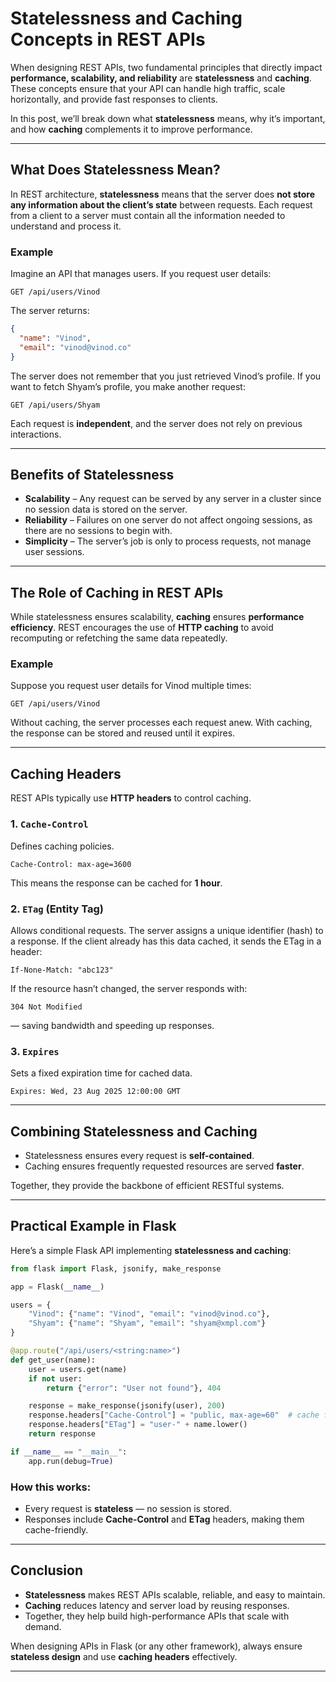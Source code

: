 # Statelessness and Caching Concepts in REST APIs

When designing REST APIs, two fundamental principles that directly impact **performance, scalability, and reliability** are **statelessness** and **caching**. These concepts ensure that your API can handle high traffic, scale horizontally, and provide fast responses to clients.

In this post, we’ll break down what **statelessness** means, why it’s important, and how **caching** complements it to improve performance.

---

## What Does Statelessness Mean?

In REST architecture, **statelessness** means that the server does **not store any information about the client’s state** between requests. Each request from a client to a server must contain all the information needed to understand and process it.

### Example

Imagine an API that manages users. If you request user details:

```http
GET /api/users/Vinod
```

The server returns:

```json
{
  "name": "Vinod",
  "email": "vinod@vinod.co"
}
```

The server does not remember that you just retrieved Vinod’s profile. If you want to fetch Shyam’s profile, you make another request:

```http
GET /api/users/Shyam
```

Each request is **independent**, and the server does not rely on previous interactions.

---

## Benefits of Statelessness

- **Scalability** – Any request can be served by any server in a cluster since no session data is stored on the server.
- **Reliability** – Failures on one server do not affect ongoing sessions, as there are no sessions to begin with.
- **Simplicity** – The server’s job is only to process requests, not manage user sessions.

---

## The Role of Caching in REST APIs

While statelessness ensures scalability, **caching** ensures **performance efficiency**. REST encourages the use of **HTTP caching** to avoid recomputing or refetching the same data repeatedly.

### Example

Suppose you request user details for Vinod multiple times:

```http
GET /api/users/Vinod
```

Without caching, the server processes each request anew. With caching, the response can be stored and reused until it expires.

---

## Caching Headers

REST APIs typically use **HTTP headers** to control caching.

### 1. `Cache-Control`

Defines caching policies.

```http
Cache-Control: max-age=3600
```

This means the response can be cached for **1 hour**.

### 2. `ETag` (Entity Tag)

Allows conditional requests. The server assigns a unique identifier (hash) to a response. If the client already has this data cached, it sends the ETag in a header:

```http
If-None-Match: "abc123"
```

If the resource hasn’t changed, the server responds with:

```http
304 Not Modified
```

— saving bandwidth and speeding up responses.

### 3. `Expires`

Sets a fixed expiration time for cached data.

```http
Expires: Wed, 23 Aug 2025 12:00:00 GMT
```

---

## Combining Statelessness and Caching

- Statelessness ensures every request is **self-contained**.
- Caching ensures frequently requested resources are served **faster**.

Together, they provide the backbone of efficient RESTful systems.

---

## Practical Example in Flask

Here’s a simple Flask API implementing **statelessness and caching**:

```python
from flask import Flask, jsonify, make_response

app = Flask(__name__)

users = {
    "Vinod": {"name": "Vinod", "email": "vinod@vinod.co"},
    "Shyam": {"name": "Shyam", "email": "shyam@xmpl.com"}
}

@app.route("/api/users/<string:name>")
def get_user(name):
    user = users.get(name)
    if not user:
        return {"error": "User not found"}, 404

    response = make_response(jsonify(user), 200)
    response.headers["Cache-Control"] = "public, max-age=60"  # cache for 1 min
    response.headers["ETag"] = "user-" + name.lower()
    return response

if __name__ == "__main__":
    app.run(debug=True)
```

### How this works:

- Every request is **stateless** — no session is stored.
- Responses include **Cache-Control** and **ETag** headers, making them cache-friendly.

---

## Conclusion

- **Statelessness** makes REST APIs scalable, reliable, and easy to maintain.
- **Caching** reduces latency and server load by reusing responses.
- Together, they help build high-performance APIs that scale with demand.

When designing APIs in Flask (or any other framework), always ensure **stateless design** and use **caching headers** effectively.

---
